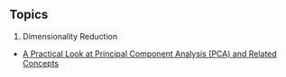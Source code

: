 ## Topics

1. Dimensionality Reduction
- [A Practical Look at Principal Component Analysis (PCA) and Related Concepts](https://debanga.github.com/depurr/dim-reduction1)



